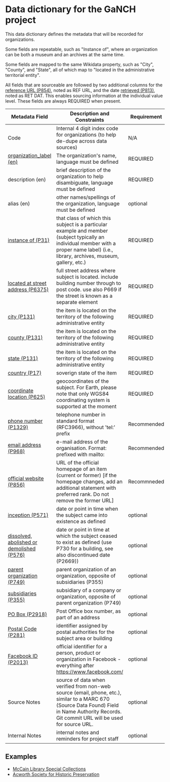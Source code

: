# Data dictionary for the GaNCH project

This data dictionary defines the metadata that will be recorded for organizations.  

Some fields are repeatable, such as "Instance of", where an organization can be both a museum and an archives at the same time.

Some fields are mapped to the same Wikidata property, such as "City", "County", and "State", all of which map to "located in the administrative territorial entity".

All fields that are sourceable are followed by two additional columns for the [reference URL (P854)](https://www.wikidata.org/wiki/Property:P854), noted as REF URL, and the date [retrieved (P813)](https://www.wikidata.org/wiki/Property:P813), noted as RET DAT.  This enables sourcing information at the individual value level.  These fields are always REQUIRED when present.

| Metadata Field | Description and Constraints | Requirement |
| --- | --- | --- |
| Code | Internal 4 digit index code for organizations (to help de-dupe across data sources) | N/A | REQUIRED |
| [organization_label (en)](https://www.wikidata.org/wiki/Wikidata:Introduction#How_does_Wikidata_work?)| The organization's name, language must be defined | REQUIRED |
|description (en)| brief description of the organization to help disambiguate, language must be defined | REQUIRED |
|alias (en)| other names/spellings of the organization, language must be defined | optional |
|[instance of (P31)](https://www.wikidata.org/wiki/Property:P31)| that class of which this subject is a particular example and member (subject typically an individual member with a proper name label) (i.e., library, archives, museum, gallery, etc.) | REQUIRED |
|[located at street address (P6375)](https://www.wikidata.org/wiki/Property:P6375)| full street address where subject is located. include building number through to post code. use also P669 if the street is known as a separate element | REQUIRED |
|[city (P131)](https://www.wikidata.org/wiki/Property:P131)| the item is located on the territory of the following administrative entity | REQUIRED |
|[county (P131)](https://www.wikidata.org/wiki/Property:P131)|the item is located on the territory of the following administrative entity | REQUIRED |
|[state (P131)](https://www.wikidata.org/wiki/Property:P131)| the item is located on the territory of the following administrative entity | REQUIRED |
|[country (P17)](https://www.wikidata.org/wiki/Property:P17) | soverign state of the item | REQUIRED |
|[coordinate location (P625)](https://www.wikidata.org/wiki/Property:P625) | geocoordinates of the subject. For Earth, please note that only WGS84 coordinating system is supported at the moment | REQUIRED |
|[phone number (P1329)](https://www.wikidata.org/wiki/Property:P1329)| telephone number in standard format (RFC3966), without 'tel:' prefix | Recommended |
|[email address (P968)](https://www.wikidata.org/wiki/Property:P968)| e-mail address of the organisation. Format: prefixed with mailto: | Recommended|
|[official website (P856)](https://www.wikidata.org/wiki/Property:P856)| URL of the official homepage of an item (current or former) [if the homepage changes, add an additional statement with preferred rank. Do not remove the former URL] | Recommneded |
|[inception (P571)](https://www.wikidata.org/wiki/Property:P571)| date or point in time when the subject came into existence as defined | optional |
|[dissolved, abolished or demolished (P576)](https://www.wikidata.org/wiki/Property:P576)| date or point in time at which the subject ceased to exist as defined (use P730 for a building, see also discontinued date (P2669))| optional |
|[parent organization (P749)](https://www.wikidata.org/wiki/Property:P749) | parent organization of an organization, opposite of subsidiaries (P355) | optional |
|[subsidiaries (P355)](https://www.wikidata.org/wiki/Property:P355) | subsidiary of a company or organization, opposite of parent organization (P749) | optional |
|[PO Box (P2918)](https://www.wikidata.org/wiki/Property:P2918)| Post Office box number, as part of an address | optional |
|[Postal Code (P281)](https://www.wikidata.org/wiki/Property:P281) | identifier assigned by postal authorities for the subject area or building | optional |
|[Facebook ID (P2013)](https://www.wikidata.org/wiki/Property:P2013) | official identifier for a person, product or organization in Facebook - everything after https://www.facebook.com/ | optional |
|Source Notes | source of data when verified from non-web source (email, phone, etc.), similar to a MARC 670 (Source Data Found) Field in Name Authority Records.  Git commit URL will be used for source URL. | optional |
|Internal Notes | internal notes and reminders for project staff | optional |

## Examples

* [McCain Library Special Collections](https://www.wikidata.org/wiki/Q56232938)
* [Acworth Society for Historic Preservation](https://www.wikidata.org/wiki/Q56232937)
